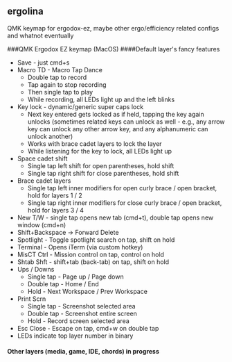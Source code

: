 ## ergolina
QMK keymap for ergodox-ez, maybe other ergo/efficiency related configs and whatnot eventually

###QMK Ergodox EZ keymap (MacOS)
####Default layer's fancy features
- Save - just cmd+s
- Macro TD - Macro Tap Dance
  - Double tap to record
  - Tap again to stop recording
  - Then single tap to play
  - While recording, all LEDs light up and the left blinks
- Key lock - dynamic/generic super caps lock
  - Next key entered gets locked as if held, tapping the key again unlocks (sometimes related keys can unlock as well - e.g., any arrow key can unlock any other arrow key, and any alphanumeric can unlock another)
  - Works with brace cadet layers to lock the layer
  - While listening for the key to lock, all LEDs light up
- Space cadet shift
  - Single tap left shift for open parentheses, hold shift
  - Single tap right shift for close parentheses, hold shift
- Brace cadet layers
  - Single tap left inner modifiers for open curly brace / open bracket, hold for layers 1 / 2
  - Single tap right inner modifiers for close curly brace / open bracket, hold for layers 3 / 4
- New T/W - single tap opens new tab (cmd+t), double tap opens new window (cmd+n)
- Shift+Backspace -> Forward Delete
- Spotlight - Toggle spotlight search on tap, shift on hold
- Terminal - Opens iTerm (via custom hotkey)
- MisCT Ctrl - Mission control on tap, control on hold
- Shtab Shft - shift+tab (back-tab) on tap, shift on hold
- Ups / Downs
  - Single tap - Page up / Page down
  - Double tap - Home / End
  - Hold - Next Workspace / Prev Workspace
- Print Scrn
  - Single tap - Screenshot selected area
  - Double tap - Screenshot entire screen
  - Hold - Record screen selected area
- Esc Close - Escape on tap, cmd+w on double tap
- LEDs indicate top layer number in binary

#### Other layers (media, game, IDE, chords) in progress